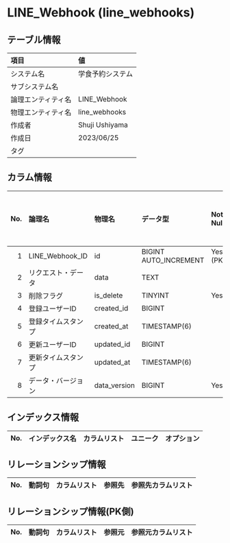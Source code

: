 # LINE_Webhook (line_webhooks)

## テーブル情報

| 項目                           | 値                                                                                                   |
|:-------------------------------|:-----------------------------------------------------------------------------------------------------|
| システム名                     | 学食予約システム                                                                                     |
| サブシステム名                 |                                                                                                      |
| 論理エンティティ名             | LINE_Webhook                                                                                         |
| 物理エンティティ名             | line_webhooks                                                                                        |
| 作成者                         | Shuji Ushiyama                                                                                       |
| 作成日                         | 2023/06/25                                                                                           |
| タグ                           |                                                                                                      |



## カラム情報

| No. | 論理名                         | 物理名                         | データ型                       | Not Null | デフォルト           | 備考                           |
|----:|:-------------------------------|:-------------------------------|:-------------------------------|:---------|:---------------------|:-------------------------------|
|   1 | LINE_Webhook_ID                | id                             | BIGINT AUTO_INCREMENT          | Yes (PK) |                      |                                |
|   2 | リクエスト・データ             | data                           | TEXT                           |          |                      |                                |
|   3 | 削除フラグ                     | is_delete                      | TINYINT                        | Yes      | 0                    |                                |
|   4 | 登録ユーザーID                 | created_id                     | BIGINT                         |          |                      |                                |
|   5 | 登録タイムスタンプ             | created_at                     | TIMESTAMP(6)                   |          |                      |                                |
|   6 | 更新ユーザーID                 | updated_id                     | BIGINT                         |          |                      |                                |
|   7 | 更新タイムスタンプ             | updated_at                     | TIMESTAMP(6)                   |          |                      |                                |
|   8 | データ・バージョン             | data_version                   | BIGINT                         | Yes      | 1                    |                                |



## インデックス情報

| No. | インデックス名                 | カラムリスト                             | ユニーク   | オプション                     | 
|----:|:-------------------------------|:-----------------------------------------|:-----------|:-------------------------------|



## リレーションシップ情報

| No. | 動詞句                         | カラムリスト                             | 参照先                         | 参照先カラムリスト                       |
|----:|:-------------------------------|:-----------------------------------------|:-------------------------------|:-----------------------------------------|



## リレーションシップ情報(PK側)

| No. | 動詞句                         | カラムリスト                             | 参照元                         | 参照元カラムリスト                       |
|----:|:-------------------------------|:-----------------------------------------|:-------------------------------|:-----------------------------------------|


